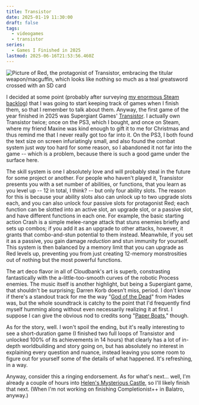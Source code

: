 ```yaml
---
title: Transistor
date: 2025-01-19 11:30:00
draft: false
tags:
  - videogames
  - transistor
series:
  - Games I Finished in 2025
lastmod: 2025-06-16T21:53:56.460Z
---
```

![Picture of Red, the protagonist of Transistor, embracing the titular weapon/macguffin, which looks like nothing so much as a teal greatsword crossed with an SD card](/ob/posts/attachments/red%20and%20the%20transistor.jpg)

I decided at some point (probably after surveying [my enormous Steam backlog][1]) that I was going to start keeping track of games when I finish them, so that I remember to talk about them. Anyway, the first game of the year finished in 2025 was Supergiant Games' [Transistor][2]. I actually own Transistor twice; once on the PS3, which I bought, and once on Steam, where my friend Maxine was kind enough to gift it to me for Christmas and thus remind me that I never really got too far into it. On the PS3, I both found the text size on screen infuriatingly small, and also found the combat system just *way* too hard for some reason, so I abandoned it not far into the game -- which is a problem, because there is such a good game under the surface here.

The skill system is one I absolutely love and will probably steal in the future for some project or another. For people who haven't played it, Transistor presents you with a set number of abilities, or functions, that you learn as you level up -- 12 in total, I think? -- but only four ability slots. The reason for this is because your ability slots also can unlock up to two upgrade slots each, and you can also unlock four passive slots for protagonist Red; each function can be slotted into an active slot, an upgrade slot, or a passive slot, and have different functions in each one. For example, the basic starting action Crash is a simple melee-range attack that stuns enemies briefly and sets up combos; if you add it as an upgrade to other attacks, however, it grants that combo-and-stun potential to them instead. Meanwhile, if you set it as a passive, you gain damage *reduction* and stun immunity for yourself. This system is then balanced by a memory limit that you can upgrade as Red levels up, preventing you from just creating 12-memory monstrosities out of nothing but the most powerful functions.

The art deco flavor in all of Cloudbank's art is superb, constrasting fantastically with the a-little-too-smooth curves of the robotic Process enemies. The music itself is another highlight, but being a Supergiant game, that shouldn't be surprising; Darren Korb doesn't miss, period. I don't know if there's a standout track for me the way "[God of the Dead][3]" from Hades was, but the whole soundtrack is catchy to the point that I'd frequently find myself humming along without even necessarily realizing it at first. I suppose I can give the obvious nod to credits song "[Paper Boats][4]," though.

As for the story, well. I won't spoil the ending, but it's really interesting to see a short-duration game (I finished two full loops of Transistor and unlocked 100% of its achievements in 14 hours) that clearly has a lot of in-depth worldbuilding and story going on, but has absolutely no interest in explaining every question and nuance, instead leaving you some room to figure out for yourself some of the details of what happened. It's refreshing, in a way.

Anyway, consider this a ringing endorsement. As for what's next... well, I'm already a couple of hours into [Helen's Mysterious Castle][5], so I'll likely finish that next. (When I'm not working on finishing Completionist++ in Balatro, anyway.)

[1]: https://steamcommunity.com/id/stoppableforce

[2]: https://www.supergiantgames.com/games/transistor/

[3]: https://www.youtube.com/watch?v=cVukkhUI-xM

[4]: https://www.youtube.com/watch?v=vFrjMq4aL-g

[5]: https://store.steampowered.com/app/418190/Helens_Mysterious_Castle/
